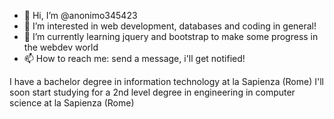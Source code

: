 - 👋 Hi, I’m @anonimo345423
- 👀 I’m interested in web development, databases and coding in general!
- 🌱 I’m currently learning jquery and bootstrap to make some progress in the webdev world
- 📫 How to reach me: send a message, i'll get notified!

I have a bachelor degree in information technology at la Sapienza (Rome)
I'll soon start studying for a 2nd level degree in engineering in computer science at la Sapienza (Rome)

<!---
anonimo345423/anonimo345423 is a ✨ special ✨ repository because its `README.md` (this file) appears on your GitHub profile.
You can click the Preview link to take a look at your changes.
--->
